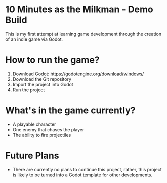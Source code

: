 # 10 Minutes as the Milkman - Demo Build

This is my first attempt at learning game development through the creation of an indie game via Godot.

# How to run the game?

1. Download Godot: https://godotengine.org/download/windows/
2. Download the Git repository
3. Import the project into Godot
4. Run the project

# What's in the game currently?

- A playable character
- One enemy that chases the player
- The ability to fire projectiles

# Future Plans

- There are currently no plans to continue this project, rather, this project is likely to be turned into a Godot template for other developments.
